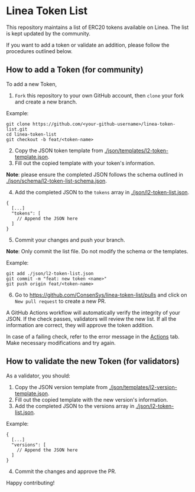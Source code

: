 # Linea Token List

This repository maintains a list of ERC20 tokens available on Linea. The list is kept updated by the community.

If you want to add a token or validate an addition, please follow the procedures outlined below.

## How to add a Token (for community)

To add a new Token,

1. `Fork` this repository to your own GitHub account, then `clone` your fork and create a new branch.

Example:

```
git clone https://github.com/<your-github-username>/linea-token-list.git
cd linea-token-list
git checkout -b feat/<token-name>
```

2. Copy the JSON token template from [./json/templates/l2-token-template.json](./json/templates/l2-token-template.json).
3. Fill out the copied template with your token's information.

<b>Note</b>: please ensure the completed JSON follows the schema outlined in [./json/schema/l2-token-list-schema.json](./json/schema/l2-token-list-schema.json).

4. Add the completed JSON to the `tokens` array in [./json/l2-token-list.json](./json/l2-token-list.json).

```
{
  [...]
  "tokens": [
    // Append the JSON here
  ]
}
```

5. Commit your changes and push your branch.

<b>Note</b>: Only commit the list file. Do not modify the schema or the templates.

Example:

```
git add ./json/l2-token-list.json
git commit -m "feat: new token <name>"
git push origin feat/<token-name>
```

6. Go to https://github.com/ConsenSys/linea-token-list/pulls and click on `New pull request` to create a new PR.

A GitHub Actions workflow will automatically verify the integrity of your JSON. If the check passes, validators will review the new list. If all the information are correct, they will approve the token addition.

In case of a failing check, refer to the error message in the [Actions](https://github.com/ConsenSys/linea-token-list/actions) tab. Make necessary modifications and try again.

## How to validate the new Token (for validators)

As a validator, you should:

1. Copy the JSON version template from [./json/templates/l2-version-template.json](./json/templates/l2-version-template.json).
2. Fill out the copied template with the new version's information.
3. Add the completed JSON to the versions array in [./json/l2-token-list.json](./json/l2-token-list.json).

Example:

```
{
  [...]
  "versions": [
    // Append the JSON here
  ]
}
```

4. Commit the changes and approve the PR.

Happy contributing!

